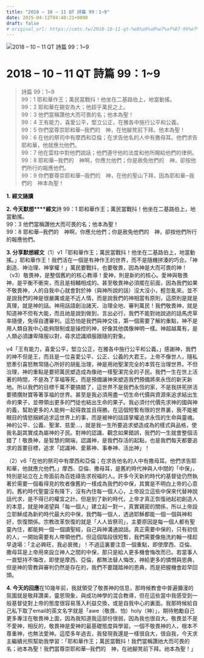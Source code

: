 ```yaml
---
title: "2018 – 10 – 11 QT 詩篇 99：1~9"
date: 2025-04-12T04:40:21+0800
draft: false
# original_url: https://cmtc.tw/2018-10-11-qt-%e8%a9%a9%e7%af%87-99%ef%bc%9a19
---
```


![2018 – 10 – 11 QT 詩篇 99：1\~9](/images/qt.jpg   "2018 – 10 – 11 QT 詩篇 99：1\~9")

# 2018 – 10 – 11 QT 詩篇 99：1\~9

> 詩篇 99：1\~9  
> 99：1 耶和華作王；萬民當戰抖！他坐在二基路伯上，地當動搖。  
> 99：2 耶和華在錫安為大；他超乎萬民之上。  
> 99：3 他們當稱讚他大而可畏的名；他本為聖！  
> 99：4 王有能力，喜愛公平，堅立公正，在雅各中施行公平和公義。  
> 99：5 你們當尊崇耶和華─我們的　神，在他腳凳前下拜。他本為聖！  
> 99：6 在他的祭司中有摩西和亞倫；在求告他名的人中有撒母耳。他們求告耶和華，他就應允他們。  
> 99：7 他在雲柱中對他們說話；他們遵守他的法度和他所賜給他們的律例。  
> 99：8 耶和華─我們的　神啊，你應允他們；你是赦免他們的　神，卻按他們所行的報應他們。  
> 99：9 你們要尊崇耶和華─我們的　神，在他的聖山下拜，因為耶和華─我們的　神本為聖！

**1.** **經文誦讀**

**2. 今天默想****經文**詩 99：1 耶和華作王；萬民當戰抖！他坐在二基路伯上，地當動搖。  
99：3 他們當稱讚他大而可畏的名；他本為聖！  
99：8 耶和華─我們的　神啊，你應允他們；你是赦免他們的　神，卻按他們所行的報應他們。

**3. 分享默想經文**（1）v1「耶和華作王；萬民當戰抖！他坐在二基路伯上，地當動搖。」耶和華作王！我們活在一個是有神作王的世界，而不是隨機拼湊的巧合。「神創造、神治理、神掌權！」萬民要戰抖，也要敬畏，因為神是大而可畏的神！（v3）敬畏神，是整個舊約的核心教導！愛神，則是新約的核心。愛神與敬畏神，是平衡不衝突，而且是相輔相成的。甚至敬畏神必須擺在前面，因為我們如果不敬畏神，人的自我中心就會對於神（與神所說的話）沒大沒小，輕忽亂來。並不是說我們的神是很嚴厲或是不近人情，而是說我們的神相當有原則，這原則是就是真理，就是神的話。神用話語創治諸天、治理全地、審判萬民！我們敬畏神，就是知道神不但有大能，而且祂是說到做到，言出必行，我們不能對祂說過的話馬虎草率隨便，免得自遭審判。這恐怕是我們與神交往，第一個需要了解的重點，神不是用人類自我中心能夠限制或是操控的神，好像其他偶像神明一樣。神超越萬有，是人類必須謙卑降服以對，尋求認識順服跟隨的對象。

v4「王有能力，喜愛公平，堅立公正，在雅各中施行公平和公義。」感謝神，我們的神不但是王，而且是一位喜愛公平、公正、公義的大君王。上帝不像世人，隨私慾牽引喜怒無常隨心所好的胡亂治理，神是用祂聖潔完全的本質在治理世界。不但治理，神的重點是要把萬民塑造成為像祂一樣聖潔完全的子民。我們一生在世上活著的時間，不是為了享福等死，而是預備讓神來塑造我們預備將來永恆的新天新地。所以我們的目標千萬不要搞錯了，這世界不是我們永恆的家，不是我拼死拼活要積攢財寶等著享福的世界。甚至是我必須用盡一切生命代價與資源來追求結出生命的果子，並帶領出更多的門徒也結出生命的果子。我必須付代價先求神的國與神的義，幫助更多的人能夠一起得救並且得勝。在這個短暫有限的世界裏，我不能被眼目的情慾捆綁追求這世界上的事，而是被神的話語掌權追求永恆的生命與靈魂。神的公平、公義、聖潔、慈愛…，就是我一生所要追求塑造成為的樣式與品格，使我名副其實成為屬神的子民。對神的認識、觀念如果錯誤，我們的一生就會整個活錯了！敬畏神，是智慧的開端，認識神，是我們存活的起點，也是我們每天都要追求的首要目標，追求「認識神、愛慕神、事奉神、活出神」！

（2）v6「在他的祭司中有摩西和亞倫；在求告他名的人中有撒母耳。他們求告耶和華，他就應允他們。」摩西、亞倫、撒母耳，是舊約時代神與人中間的「中保」，特別是站立在上帝面前為百姓禱告求祝福的人。許多今天新約時代的基督徒仍然執著於需要一個看得見的牧者像舊約一樣成為我們的中保，其實是不明白上帝的心意的。舊約時代聖靈沒有降下，沒有內住每一個人心，上帝設立這些中保來代替神說話代求，是不得已的權宜之計。但是到了新約時代，上帝才真正恢復祂起初創造人的本意，就是神渴望與「每一個人」建立起一對一，真實親密的關係，所以上帝設立耶穌成為新約時代最大的中保，我們每一個人，透過耶穌都能一個一個與神和好，恢復關係。宗教改革恢復的就是「人人皆祭司」，主要原因是每一個人都有聖靈內住，都能夠一個一個讀聖經，自己與神溝通說話。真正需要中保的，只有初信的人，一開始需要有人帶領他們，但這個階段很短暫，我們需要像施洗約翰一樣趁早退場：「主必興旺，我必衰微」！不過這裏要注意一個重點，即使摩西、亞倫、撒母耳是上帝用來設立神人之間的中保，那只是給人更多機會悔改而已。若當事人一直堅持不悔改，即使是摩西、亞倫，都無法替人悔改，神給更多的憐憫與恩典，但是神的管教與審判仍然是存在的，我們不要踐踏神的恩典，而是把握機會趁早回頭。

**4. 今天的回應**在10幾年前，我就領受了敬畏神的信息，那時候教會中普遍彌漫的氛圍就是敬拜讚美，靈恩現象，與成功神學的混合教導，但在這些當中我感受到一般基督徒對上帝的態度很容易落入利益交換，或是自我中心的裏面。我那時候給自己私下取了email的英文名字就是「awe（敬畏、怕）holy（神）」，期待勉勵自己更多專注在敬畏神上面，因為我知道我這部份很弱，因為我也很自大。敬畏並不是不愛神，相反的，敬畏神是愛神的最基礎態度與學習。一個不敬畏神的人，根本不尊重神，也無法愛神。這麼多年過去，我發現我還是一樣很自大，很自我，今天求主繼續光照幫助我學習：「耶和華作王；萬民當戰抖！我們當稱讚祂大而可畏的名；祂本為聖！我們當尊崇耶和華─我們的　神，在祂腳凳前下拜。祂本為聖！」
